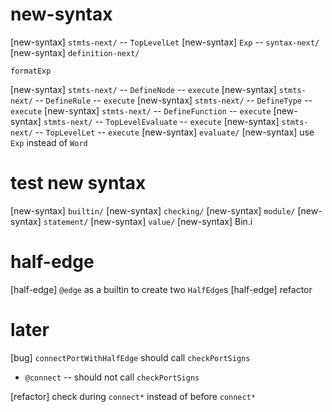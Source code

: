# new-syntax

[new-syntax] `stmts-next/` -- `TopLevelLet`
[new-syntax] `Exp` -- `syntax-next/`
[new-syntax] `definition-next/`

`formatExp`

[new-syntax] `stmts-next/` -- `DefineNode` -- `execute`
[new-syntax] `stmts-next/` -- `DefineRule` -- `execute`
[new-syntax] `stmts-next/` -- `DefineType` -- `execute`
[new-syntax] `stmts-next/` -- `DefineFunction` -- `execute`
[new-syntax] `stmts-next/` -- `TopLevelEvaluate` -- `execute`
[new-syntax] `stmts-next/` -- `TopLevelLet` -- `execute`
[new-syntax] `evaluate/`
[new-syntax] use `Exp` instead of `Word`

# test new syntax

[new-syntax] `builtin/`
[new-syntax] `checking/`
[new-syntax] `module/`
[new-syntax] `statement/`
[new-syntax] `value/`
[new-syntax] Bin.i

# half-edge

[half-edge] `@edge` as a builtin to create two `HalfEdge`s
[half-edge] refactor

# later

[bug] `connectPortWithHalfEdge` should call `checkPortSigns`

- `@connect` -- should not call `checkPortSigns`

[refactor] check during `connect*` instead of before `connect*`
